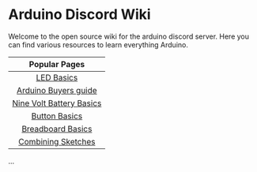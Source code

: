 # Arduino Discord Wiki
Welcome to the open source wiki for the arduino discord server. Here you can find various resources to learn everything Arduino.



|   Popular Pages                                    |
| :------------------------------------------------: |
|    [LED Basics](ledResistors.md)                   |
|    [Arduino Buyers guide](arduinobuyersgide.md)    |
|    [Nine Volt Battery Basics](nineVolts.md)        |
|    [Button Basics](buttons.md)                     |
|    [Breadboard Basics](breadBoard.md)              |
|    [Combining Sketches](Combining-Sketches.md)     |


...
